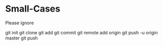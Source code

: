 # Small-Cases
 
Please ignore
 
git init 
git clone
git add
git commit
git remote add origin
git push -u origin master 
git push
